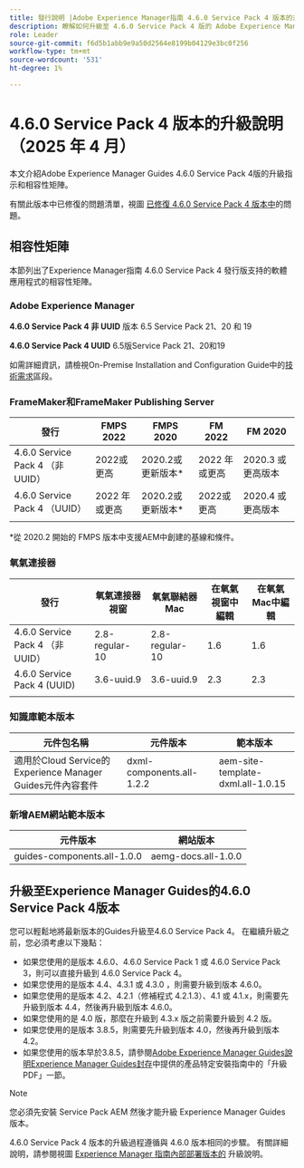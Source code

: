 ```yaml
---
title: 發行說明 |Adobe Experience Manager指南 4.6.0 Service Pack 4 版本的升級指示
description: 瞭解如何升級至 4.6.0 Service Pack 4 版的 Adobe Experience Manager
role: Leader
source-git-commit: f6d5b1abb9e9a50d2564e8199b04129e3bc0f256
workflow-type: tm+mt
source-wordcount: '531'
ht-degree: 1%

---
```


# 4.6.0 Service Pack 4 版本的升級說明（2025 年 4 月）

本文介紹Adobe Experience Manager Guides 4.6.0 Service Pack 4版的升級指示和相容性矩陣。

有關此版本中已修復的問題清單，視圖 [已修復 4.6.0 Service Pack 4 版本中](fixed-issues-4-6-0-sp4.md)的問題。

## 相容性矩陣

本節列出了Experience Manager指南 4.6.0 Service Pack 4 發行版支持的軟體應用程式的相容性矩陣。

### Adobe Experience Manager

**4.6.0 Service Pack 4 非 UUID**
版本 6.5 Service Pack 21、20 和 19

**4.6.0 Service Pack 4 UUID**
6.5版Service Pack 21、20和19

如需詳細資訊，請檢視On-Premise Installation and Configuration Guide中的[技術需求](../install-guide/download-install-technical-requirements.md)區段。

### FrameMaker和FrameMaker Publishing Server

| 發行 | FMPS 2022 | FMPS 2020 | FM 2022 | FM 2020 |
| --- | --- | --- | --- | --- |
| 4.6.0 Service Pack 4 （非UUID） | 2022或更高 | 2020.2或更新版本* | 2022 年或更高 | 2020.3 或更高版本 |
| 4.6.0 Service Pack 4 （UUID） | 2022 年或更高 | 2020.2或更新版本* | 2022或更高 | 2020.4 或更高版本 |
| | | | |

*從 2020.2 開始的 FMPS 版本中支援AEM中創建的基線和條件。

### 氧氣連接器

| 發行 | 氧氣連接器視窗 | 氧氣聯結器Mac | 在氧氣視窗中編輯 | 在氧氣Mac中編輯 |
| --- | --- | --- |--- |--- |
| 4.6.0 Service Pack 4 （非UUID） | 2.8-regular-10 | 2.8-regular-10 | 1.6 | 1.6 |
| 4.6.0 Service Pack 4 (UUID) | 3.6-uuid.9 | 3.6-uuid.9 | 2.3 | 2.3 |
|  |  |   |

### 知識庫範本版本

| 元件包名稱 | 元件版本 | 範本版本 |
|---|---|---|
| 適用於Cloud Service的Experience Manager Guides元件內容套件 | dxml-components.all-1.2.2 | aem-site-template-dxml.all-1.0.15 |

### 新增AEM網站範本版本

| 元件版本 | 網站版本 |
|---|---|
| guides-components.all-1.0.0 | aemg-docs.all-1.0.0 |

## 升級至Experience Manager Guides的4.6.0 Service Pack 4版本

您可以輕鬆地將最新版本的Guides升級至4.6.0 Service Pack 4。 在繼續升級之前，您必須考慮以下幾點：

- 如果您使用的是版本 4.6.0、4.6.0 Service Pack 1 或 4.6.0 Service Pack 3，則可以直接升級到 4.6.0 Service Pack 4。
- 如果您使用的是版本 4.4、4.3.1 或 4.3.0 ，則需要升級到版本 4.6.0。
- 如果您使用的是版本 4.2、4.2.1（修補程式 4.2.1.3）、4.1 或 4.1.x，則需要先升級到版本 4.4，然後再升級到版本 4.6.0。
- 如果您使用的是 4.0 版，那麼在升級到 4.3.x 版之前需要升級到 4.2 版。
- 如果您使用的是版本 3.8.5，則需要先升級到版本 4.0，然後再升級到版本 4.2。
- 如果您使用的版本早於3.8.5，請參閱[Adobe Experience Manager Guides說明Experience Manager Guides封存](https://helpx.adobe.com/xml-documentation-for-experience-manager/archive.html)中提供的產品特定安裝指南中的「升級PDF」一節。

>[!NOTE]
>
>您必須先安裝 Service Pack AEM 然後才能升級 Experience Manager Guides 版本。

4.6.0 Service Pack 4 版本的升級過程遵循與 4.6.0 版本相同的步驟。 有關詳細說明，請参閱視圖 [Experience Manager 指南內部部署版本的](../install-guide/upgrade-xml-documentation.md) 升級說明。

